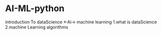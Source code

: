 # AI-ML-python
introduction To dataScience <-Ai-> machine learning
1.what is dataScience
2.machine Learning algorithms
